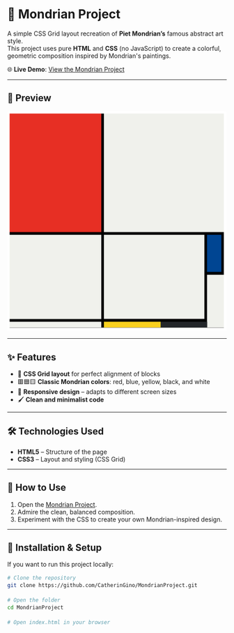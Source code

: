 # 🎨 Mondrian Project

A simple CSS Grid layout recreation of **Piet Mondrian’s** famous abstract art style.  
This project uses pure **HTML** and **CSS** (no JavaScript) to create a colorful, geometric composition inspired by Mondrian's paintings.

🌐 **Live Demo**: [View the Mondrian Project](https://catheringino.github.io/MondrianProject/)

---

## 📸 Preview
![Mondrian Project Screenshot](screenshot.png)

---

## ✨ Features
- 🎨 **CSS Grid layout** for perfect alignment of blocks
- 🟥🟦🟨 **Classic Mondrian colors**: red, blue, yellow, black, and white
- 📏 **Responsive design** – adapts to different screen sizes
- 🖌 **Clean and minimalist code**

---

## 🛠️ Technologies Used
- **HTML5** – Structure of the page
- **CSS3** – Layout and styling (CSS Grid)

---

## 🚀 How to Use
1. Open the [Mondrian Project](https://catheringino.github.io/MondrianProject/).
2. Admire the clean, balanced composition.
3. Experiment with the CSS to create your own Mondrian-inspired design.

---

## 📂 Installation & Setup
If you want to run this project locally:
```bash
# Clone the repository
git clone https://github.com/CatherinGino/MondrianProject.git

# Open the folder
cd MondrianProject

# Open index.html in your browser
